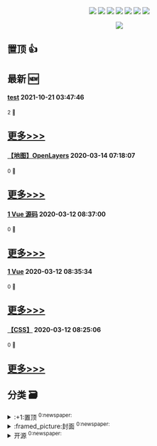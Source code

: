 

<p align='center'>
    <img src="https://badgen.net/badge/labels/3"/>
    <img src="https://badgen.net/github/issues/CHENJIAMIAN/Blog"/>
    <img src="https://badgen.net/badge/last-commit/2021-10-21 06:33:04"/>
    <img src="https://badgen.net/github/forks/CHENJIAMIAN/Blog"/>
    <img src="https://badgen.net/github/stars/CHENJIAMIAN/Blog"/>
    <img src="https://badgen.net/github/watchers/CHENJIAMIAN/Blog"/>
    <img src="https://badgen.net/github/release/CHENJIAMIAN/Blog"/>
</p>

<p align='center'>
    <a href="https://github.com/CHENJIAMIAN/visitor-count-badge">
        <img src="https://visitor-badge.glitch.me/badge?page_id=CHENJIAMIAN.Blog"/>
    </a>
</p>


## 置顶 :thumbsup: 
## 最新 :new: 

#### [test](https://github.com/CHENJIAMIAN/Blog/issues/9)  2021-10-21 03:47:46
<sup>2 :speech_balloon:</sup> 

[更多>>>](https://github.com/CHENJIAMIAN/Blog/issues/9)
---


#### [【地图】OpenLayers](https://github.com/CHENJIAMIAN/Blog/issues/8)  2020-03-14 07:18:07
<sup>0 :speech_balloon:</sup> 

[更多>>>](https://github.com/CHENJIAMIAN/Blog/issues/8)
---


#### [1 Vue 源码](https://github.com/CHENJIAMIAN/Blog/issues/7)  2020-03-12 08:37:00
<sup>0 :speech_balloon:</sup> 

[更多>>>](https://github.com/CHENJIAMIAN/Blog/issues/7)
---


#### [1 Vue](https://github.com/CHENJIAMIAN/Blog/issues/6)  2020-03-12 08:35:34
<sup>0 :speech_balloon:</sup> 

[更多>>>](https://github.com/CHENJIAMIAN/Blog/issues/6)
---


#### [【CSS】](https://github.com/CHENJIAMIAN/Blog/issues/5)  2020-03-12 08:25:06
<sup>0 :speech_balloon:</sup> 

[更多>>>](https://github.com/CHENJIAMIAN/Blog/issues/5)
---


## 分类  :card_file_box: 

<details>
<summary>:+1:置顶	<sup>0:newspaper:</sup></summary>



</details>

<details>
<summary>:framed_picture:封面	<sup>0:newspaper:</sup></summary>



</details>

<details>
<summary>开源	<sup>0:newspaper:</sup></summary>



</details>

